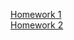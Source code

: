 [Homework 1](https://iraboldyrieva.github.io/genius-homework//genius-homework-1/)<br>
[Homework 2](https://iraboldyrieva.github.io/genius-homework//genius-homework-2/)<br>

